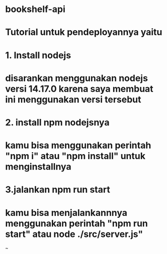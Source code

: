 # bookshelf-api
# Tutorial untuk pendeployannya yaitu
#
# 1. Install nodejs
# disarankan menggunakan nodejs versi 14.17.0 karena saya membuat ini menggunakan versi tersebut
# 2. install npm nodejsnya
# kamu bisa menggunakan perintah "npm i" atau "npm install" untuk menginstallnya
# 3.jalankan npm run start
# kamu bisa menjalankannnya menggunakan perintah "npm run start" atau node ./src/server.js"
~           
